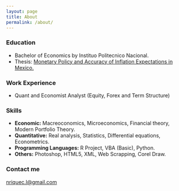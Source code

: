 ```yaml
---
layout: page
title: About
permalink: /about/
---
```

### Education
* Bachelor of Economics by Instituo Politecnico Nacional. 
 * Thesis: [Monetary Policy and Accuracy of Inflation Expectations in Mexico.](https://www.dropbox.com/s/ghges5sbkv5jcwv/Tesis.pdf?dl=0)

### Work Experience
* Quant and Economist Analyst (Equity, Forex and Term Structure)

### Skills
* **Economic:** Macreoconomics, Microeconomics, Financial theory, Modern Portfolio Theory. 
* **Quantitative:** Real analysis, Statistics, Differential equations, Econometrics.
* **Programming Languages:** R Project, VBA (Basic), Python.
* **Others:** Photoshop, HTML5, XML, Web Scrapping, Corel Draw.

### Contact me
[nriquec.l@gmail.com](nriquec.l@gmail.com)

